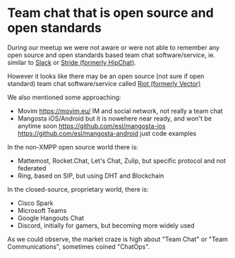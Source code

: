 # Team chat that is open source and open standards

During our meetup we were not aware or were not able to remember any open source and open standards based team chat software/service, ie. similar to [Slack](http://slack.com) or [Stride (formerly HipChat)](https://stride.com/).

However it looks like there may be an open source (not sure if open standard) team chat software/service called [Riot (formerly Vector)](https://riot.im/)

We also mentioned some approaching:

* Movim https://movim.eu/ IM and social network, not really a team chat
* Mangosta iOS/Android but it is nowehere near ready, and won't be anytime soon https://github.com/esl/mangosta-ios https://github.com/esl/mangosta-android just code examples

In the non-XMPP open source world there is:

* Mattemost, Rocket.Chat, Let's Chat, Zulip, but specific protocol and not federated
* Ring, based on SIP, but using DHT and Blockchain

In the closed-source, proprietary world, there is:

* Cisco Spark
* Microsoft Teams
* Google Hangouts Chat
* Discord, initially for gamers, but becoming more widely used

As we could observe, the market craze is high about "Team Chat" or "Team Communications", sometimes coined "ChatOps".
